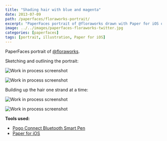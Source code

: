 ```yaml
---
title: "Shading hair with blue and magenta"
date: 2013-07-09
path: /paperfaces/floraworks-portrait/
excerpt: "PaperFaces portrait of @floraworks drawn with Paper for iOS on an iPad."
image: ../../images/paperfaces-floraworks-twitter.jpg
categories: [paperfaces]
tags: [portrait, illustration, Paper for iOS]
---
```


PaperFaces portrait of [@floraworks](https://twitter.com/floraworks).

Sketching and outlining the portrait:

![Work in process screenshot](../../images/paperfaces-floraworks-process-1-lg.jpg)

![Work in process screenshot](../../images/paperfaces-floraworks-process-2-lg.jpg)

Building up the hair one strand at a time:

![Work in process screenshot](../../images/paperfaces-floraworks-process-3-lg.jpg)

![Work in process screenshot](../../images/paperfaces-floraworks-process-4-lg.jpg)

**Tools used:**

- [Pogo Connect Bluetooth Smart Pen](https://www.amazon.com/gp/product/B009K448L4/ref=as_li_ss_tl?ie=UTF8&camp=1789&creative=390957&creativeASIN=B009K448L4&linkCode=as2&tag=mademist-20)
- [Paper for iOS](https://paper.bywetransfer.com/)
